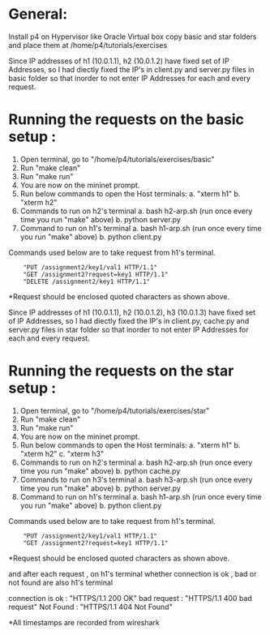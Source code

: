 # General:

Install p4 on Hypervisor like Oracle Virtual box
copy basic and star folders and place them at /home/p4/tutorials/exercises

Since IP addresses of h1 (10.0.1.1), h2 (10.0.1.2) have fixed set of IP Addresses, so I had diectly fixed the IP's in client.py and server.py files in basic folder so that inorder to not enter IP Addresses for each and every request.

# Running the requests on the basic setup :

1. Open terminal, go to "/home/p4/tutorials/exercises/basic"
2. Run "make clean"
3. Run "make run"
4. You are now on the mininet prompt.
5. Run below commands to open the Host terminals:
	a. "xterm h1"
	b. "xterm h2"
6. Commands to run on h2's terminal
	a. bash h2-arp.sh (run once every time you run "make" above)
	b. python server.py
7. Command to run on h1's terminal
	a. bash h1-arp.sh (run once every time you run "make" above)
	b. python client.py
       		
Commands used below are to take request from h1's terminal.
       
		"PUT /assignment2/key1/val1 HTTP/1.1"
		"GET /assignment2?request=key1 HTTP/1.1"
		"DELETE /assignment2/key1 HTTP/1.1"


*Request should be enclosed quoted characters as shown above.

Since IP addresses of h1 (10.0.1.1), h2 (10.0.1.2), h3 (10.0.1.3) have fixed set of IP Addresses, so I had diectly fixed the IP's in client.py, cache.py and server.py files in star folder so that inorder to not enter IP Addresses for each and every request.


# Running the requests on the star setup :


1. Open terminal, go to "/home/p4/tutorials/exercises/star"
2. Run "make clean"
3. Run "make run"
4. You are now on the mininet prompt.
5. Run below commands to open the Host terminals:
	a. "xterm h1"
	b. "xterm h2"
	c. "xterm h3"
6. Commands to run on h2's terminal
	a. bash h2-arp.sh (run once every time you run "make" above)
	b. python cache.py
7. Commands to run on h3's terminal
	a. bash h3-arp.sh (run once every time you run "make" above)
	b. python server.py
8. Command to run on h1's terminal
	a. bash h1-arp.sh (run once every time you run "make" above)
	b. python client.py

Commands used below are to take request from h1's terminal.       		
       
		"PUT /assignment2/key1/val1 HTTP/1.1"
		"GET /assignment2?request=key1 HTTP/1.1"
		

*Request should be enclosed quoted characters as shown above.

and after each request , on h1's terminal whether connection is ok , bad or not found are also h1's terminal

connection is ok : "HTTPS/1.1 200 OK"
bad request  : "HTTPS/1.1 400 bad request"
Not Found : "HTTPS/1.1 404 Not Found"

*All timestamps are recorded from wireshark
